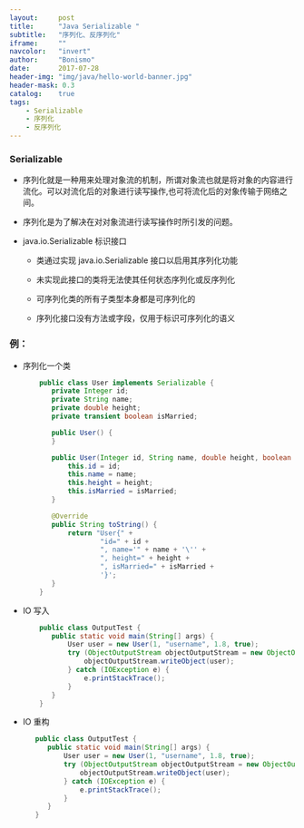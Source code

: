 ```yaml
---
layout:     post
title:      "Java Serializable "
subtitle:   "序列化、反序列化"
iframe:     ""
navcolor:   "invert"
author:     "Bonismo"
date:       2017-07-28
header-img: "img/java/hello-world-banner.jpg"
header-mask: 0.3
catalog:    true
tags:
    - Serializable
    - 序列化
    - 反序列化
---
```



### Serializable

- 序列化就是一种用来处理对象流的机制，所谓对象流也就是将对象的内容进行流化。可以对流化后的对象进行读写操作,也可将流化后的对象传输于网络之间。

- 序列化是为了解决在对对象流进行读写操作时所引发的问题。

- java.io.Serializable 标识接口

    - 类通过实现 java.io.Serializable 接口以启用其序列化功能

    - 未实现此接口的类将无法使其任何状态序列化或反序列化

    - 可序列化类的所有子类型本身都是可序列化的

    - 序列化接口没有方法或字段，仅用于标识可序列化的语义

### 例：

- 序列化一个类

    ```java
        public class User implements Serializable {
           private Integer id;
           private String name;
           private double height;
           private transient boolean isMarried;

           public User() {
           }

           public User(Integer id, String name, double height, boolean isMarried) {
               this.id = id;
               this.name = name;
               this.height = height;
               this.isMarried = isMarried;
           }

           @Override
           public String toString() {
               return "User{" +
                       "id=" + id +
                       ", name='" + name + '\'' +
                       ", height=" + height +
                       ", isMarried=" + isMarried +
                       '}';
           }
        }
    ```

- IO 写入

    ```java
        public class OutputTest {
           public static void main(String[] args) {
               User user = new User(1, "username", 1.8, true);
               try (ObjectOutputStream objectOutputStream = new ObjectOutputStream(new FileOutputStream("user.data"))) {
                   objectOutputStream.writeObject(user);
               } catch (IOException e) {
                   e.printStackTrace();
               }
           }
        }
    ```

- IO 重构

    ```java
       public class OutputTest {
          public static void main(String[] args) {
              User user = new User(1, "username", 1.8, true);
              try (ObjectOutputStream objectOutputStream = new ObjectOutputStream(new FileOutputStream("user.data"))) {
                  objectOutputStream.writeObject(user);
              } catch (IOException e) {
                  e.printStackTrace();
              }
          }
       }
    ```